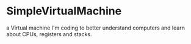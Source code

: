 # SimpleVirtualMachine
a Virtual machine I'm coding to better understand computers and learn about CPUs, registers and stacks.
